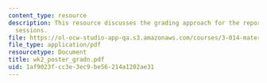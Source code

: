 ```yaml
---
content_type: resource
description: This resource discusses the grading approach for the reports of poster
  sessions.
file: https://ol-ocw-studio-app-qa.s3.amazonaws.com/courses/3-014-materials-laboratory-fall-2006/1af9023fcc3e3ec9be56214a1202ae31_wk2_poster_gradn.pdf
file_type: application/pdf
resourcetype: Document
title: wk2_poster_gradn.pdf
uid: 1af9023f-cc3e-3ec9-be56-214a1202ae31
---
```

